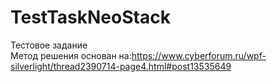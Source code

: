 # TestTaskNeoStack
Тестовое задание<br>
Метод решения основан на:https://www.cyberforum.ru/wpf-silverlight/thread2390714-page4.html#post13535649
